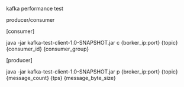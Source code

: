 kafka performance test

producer/consumer

[consumer]

java -jar kafka-test-client-1.0-SNAPSHOT.jar c {borker_ip:port} {topic} {consumer_id} {consumer_group}

[producer]

java -jar kafka-test-client-1.0-SNAPSHOT.jar p {broker_ip:port} {topic} {message_count} {tps} {message_byte_size}
